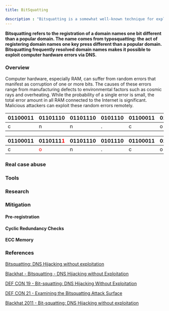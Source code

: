 ```yaml
---
title: BitSquatting

description : "Bitsquatting is a somewhat well-known technique for exploiting computer hardware errors"
---
```


**Bitsquatting refers to the registration of a domain names one bit different than a popular domain. The name comes from typosquatting: the act of registering domain names one key press different than a popular domain. Bitsquatting frequently resolved domain names makes it possible to exploit computer hardware errors via DNS.**

### Overview <a id="chapter-1"></a>

Computer hardware, especially RAM, can suffer from random errors that manifest as corruption of one or more bits. The causes of these errors range from manufacturing defects to environmental factors such as cosmic rays and overheating. While the probability of a single error is small, the total error amount in all RAM connected to the Internet is significant. Malicious attackers can exploit these random errors remotely. 

| 01100011 | 01101110 | 01101110 | 0101110 | 01100011 | 01101111 | 01101101 |
| -------- | -------- | -------- | ------- | -------- | -------- | -------- | 
|    c     |     n    |     n    |    .    |     c     |    o      |   m    |

| 01100011 | 0110111<span style="color:red;">1</span> | 01101110 | 0101110 | 01100011 | 01101111 | 01101101 |
| -------- | -------- | -------- | ------- | -------- | -------- | -------- | 
|    c     |     <span style="color:red;">o</span>    |     n    |    .    |     c     |    o      |   m    |

### Real case abuse<a id="chapter-2"></a>

### Tools <a id="chapter-3"></a>

### Research <a id="chapter-4"></a>

### Mitigation <a id="chapter-5"></a>

#### Pre-registration

#### Cyclic Redundancy Checks

#### ECC Memory

### References <a id="chapter-6"></a>

[Bitsquatting: DNS Hijacking without exploitation](http://dinaburg.org/bitsquatting.html)

[Blackhat - Bitsquatting - DNS Hijacking without Exploitation](https://media.blackhat.com/bh-us-11/Dinaburg/BH_US_11_Dinaburg_Bitsquatting_WP.pdf)

[DEF CON 19 - Bit-squatting: DNS Hijacking Without Exploitation](https://www.youtube.com/watch?v=9WcHsT97suU)

[DEF CON 21 - Examining the Bitsquatting Attack Surface](https://www.youtube.com/watch?v=j2FVFVHVvgg)

[Blackhat 2011 - Bit-squatting: DNS Hijacking without exploitation](https://www.youtube.com/watch?v=_si0FYl_IOA)
